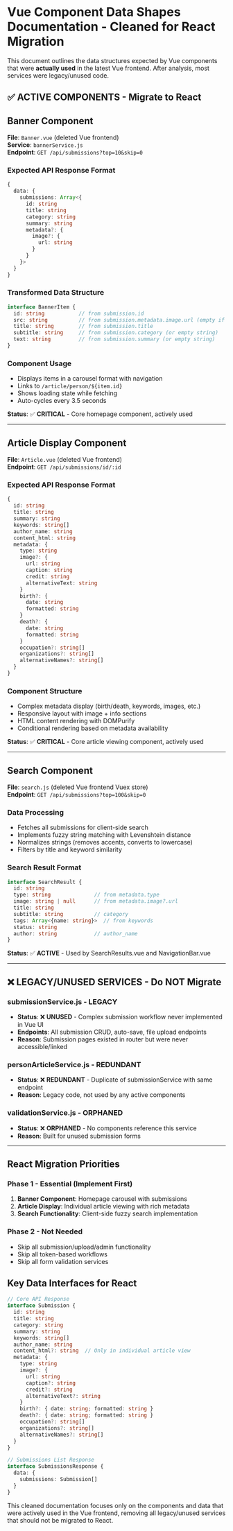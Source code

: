 # Vue Component Data Shapes Documentation - Cleaned for React Migration

This document outlines the data structures expected by Vue components that were **actually used** in the latest Vue frontend. After analysis, most services were legacy/unused code.

## ✅ ACTIVE COMPONENTS - Migrate to React

## Banner Component

**File**: `Banner.vue` (deleted Vue frontend)  
**Service**: `bannerService.js`  
**Endpoint**: `GET /api/submissions?top=10&skip=0`

### Expected API Response Format
```typescript
{
  data: {
    submissions: Array<{
      id: string
      title: string
      category: string
      summary: string
      metadata?: {
        image?: {
          url: string
        }
      }
    }>
  }
}
```

### Transformed Data Structure
```typescript
interface BannerItem {
  id: string           // from submission.id
  src: string          // from submission.metadata.image.url (empty if not available)
  title: string        // from submission.title
  subtitle: string     // from submission.category (or empty string)
  text: string         // from submission.summary (or empty string)
}
```

### Component Usage
- Displays items in a carousel format with navigation
- Links to `/article/person/${item.id}` 
- Shows loading state while fetching
- Auto-cycles every 3.5 seconds

**Status**: ✅ **CRITICAL** - Core homepage component, actively used

---

## Article Display Component

**File**: `Article.vue` (deleted Vue frontend)  
**Endpoint**: `GET /api/submissions/id/:id`

### Expected API Response Format
```typescript
{
  id: string
  title: string
  summary: string
  keywords: string[]
  author_name: string
  content_html: string
  metadata: {
    type: string
    image?: {
      url: string
      caption: string
      credit: string
      alternativeText: string
    }
    birth?: { 
      date: string
      formatted: string 
    }
    death?: { 
      date: string
      formatted: string 
    }
    occupation?: string[]
    organizations?: string[]
    alternativeNames?: string[]
  }
}
```

### Component Structure
- Complex metadata display (birth/death, keywords, images, etc.)
- Responsive layout with image + info sections
- HTML content rendering with DOMPurify
- Conditional rendering based on metadata availability

**Status**: ✅ **CRITICAL** - Core article viewing component, actively used

---

## Search Component

**File**: `search.js` (deleted Vue frontend Vuex store)  
**Endpoint**: `GET /api/submissions?top=100&skip=0`

### Data Processing
- Fetches all submissions for client-side search
- Implements fuzzy string matching with Levenshtein distance
- Normalizes strings (removes accents, converts to lowercase)
- Filters by title and keyword similarity

### Search Result Format
```typescript
interface SearchResult {
  id: string
  type: string              // from metadata.type
  image: string | null      // from metadata.image?.url
  title: string
  subtitle: string          // category
  tags: Array<{name: string}>  // from keywords
  status: string
  author: string            // author_name
}
```

**Status**: ✅ **ACTIVE** - Used by SearchResults.vue and NavigationBar.vue

---

## ❌ LEGACY/UNUSED SERVICES - Do NOT Migrate

### submissionService.js - LEGACY
- **Status**: ❌ **UNUSED** - Complex submission workflow never implemented in Vue UI
- **Endpoints**: All submission CRUD, auto-save, file upload endpoints
- **Reason**: Submission pages existed in router but were never accessible/linked

### personArticleService.js - REDUNDANT  
- **Status**: ❌ **REDUNDANT** - Duplicate of submissionService with same endpoint
- **Reason**: Legacy code, not used by any active components

### validationService.js - ORPHANED
- **Status**: ❌ **ORPHANED** - No components reference this service
- **Reason**: Built for unused submission forms

---

## React Migration Priorities

### Phase 1 - Essential (Implement First)
1. **Banner Component**: Homepage carousel with submissions
2. **Article Display**: Individual article viewing with rich metadata
3. **Search Functionality**: Client-side fuzzy search implementation

### Phase 2 - Not Needed
- Skip all submission/upload/admin functionality
- Skip all token-based workflows
- Skip all form validation services

## Key Data Interfaces for React

```typescript
// Core API Response
interface Submission {
  id: string
  title: string
  category: string
  summary: string
  keywords: string[]
  author_name: string
  content_html?: string  // Only in individual article view
  metadata: {
    type: string
    image?: {
      url: string
      caption?: string
      credit?: string
      alternativeText?: string
    }
    birth?: { date: string; formatted: string }
    death?: { date: string; formatted: string }
    occupation?: string[]
    organizations?: string[]
    alternativeNames?: string[]
  }
}

// Submissions List Response
interface SubmissionsResponse {
  data: {
    submissions: Submission[]
  }
}
```

This cleaned documentation focuses only on the components and data that were actively used in the Vue frontend, removing all legacy/unused services that should not be migrated to React.